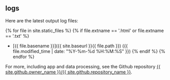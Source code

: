 ## logs

Here are the latest output log files:

<!-- Jekyll render any text (*.txt) web (*.html) files -->
{% for file in site.static_files %}
  {% if file.extname == '.html' or file.extname == '.txt' %}
* [{{ file.basename }}]({{ site.baseurl }}{{ file.path }}) ({{ file.modified_time | date: "%Y-%m-%d %H:%M:%S" }}) 
  {% endif %}
{% endfor %}

<!-- [Using site.github](https://jekyll.github.io/github-metadata/site.github/) -->
For more, including app and data processing, see the Github repository 
<a href = "{{ site.github.repository_url }}">{{ site.github.owner_name }}/{{ site.github.repository_name }}</a>.
